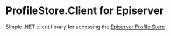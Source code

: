 # ProfileStore.Client for Episerver
Simple .NET client library for accessing the [Episerver Profile Store](https://world.episerver.com/documentation/developer-guides/profile-store/)

